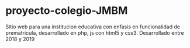 # proyecto-colegio-JMBM
 Sitio web para una institucion educativa con enfasis en funcionalidad de prematricula, desarrollado en php, js con html5 y css3. Desarrollado entre 2018 y 2019
